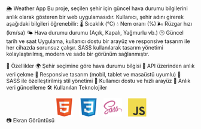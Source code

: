 🌦 Weather App
Bu proje, seçilen şehir için güncel hava durumu bilgilerini anlık olarak gösteren bir web uygulamasıdır.
Kullanıcı, şehir adını girerek aşağıdaki bilgileri öğrenebilir:
🌡 Sıcaklık (°C)
💧 Nem oranı (%)
🌬 Rüzgar hızı (km/sa)
🌤 Hava durumu durumu (Açık, Kapalı, Yağmurlu vb.)
🕒 Güncel tarih ve saat
Uygulama, kullanıcı dostu bir arayüz ve responsive tasarım ile her cihazda sorunsuz çalışır. SASS kullanılarak tasarım yönetimi kolaylaştırılmış, modern ve sade bir görünüm sağlanmıştır.




🚀 Özellikler
🌍 Şehir seçimine göre hava durumu bilgisi
📡 API üzerinden anlık veri çekme
📱 Responsive tasarım (mobil, tablet ve masaüstü uyumlu)
🎨 SASS ile özelleştirilmiş stil yönetimi
💨 Kullanıcı dostu ve hızlı arayüz
🔄 Anlık veri güncelleme
🛠 Kullanılan Teknolojiler
<div align="center" style="display: flex; gap: 15px; flex-wrap: wrap; justify-content: center;"> <img src="https://raw.githubusercontent.com/devicons/devicon/master/icons/html5/html5-original.svg" title="HTML5" alt="HTML5" width="50" height="50"/> <img src="https://raw.githubusercontent.com/devicons/devicon/master/icons/css3/css3-original.svg" title="CSS3" alt="CSS3" width="50" height="50"/> <img src="https://raw.githubusercontent.com/devicons/devicon/master/icons/sass/sass-original.svg" title="SASS" alt="SASS" width="50" height="50"/> <img src="https://raw.githubusercontent.com/devicons/devicon/master/icons/javascript/javascript-original.svg" title="JavaScript" alt="JavaScript" width="50" height="50"/> </div>
📷 Ekran Görüntüsü
